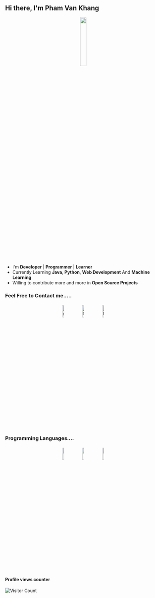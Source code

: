 ## Hi there, I'm Pham Van Khang 

<p align="center">
<img width="20%" src="https://img.icons8.com/ios-filled/96/000000/programming.png"/>
</p>


- I'm **Developer** | **Programmer** | **Learner**
- Currently Learning **Java**, **Python**, **Web Development** And **Machine Learning**
- Willing to contribute more and more in **Open Source Projects**


### Feel Free to Contact me.....

<p align="center">
	<a href="https://github.com/vkhang-stack"><img alt="github" width="10%" style="padding:5px" src="https://img.icons8.com/clouds/100/000000/github.png"/></a>
	<a href="https://www.facebook.com/vkhang.pvkteam/"><img alt="facebook" width="10%" style="padding:5px" src="https://img.icons8.com/clouds/100/000000/facebook-new.png"/></a>
	<a href="https://twitter.com/hx10r"><img alt="twitter" width="10%" style="padding:5px" src="https://img.icons8.com/clouds/100/000000/twitter.png"/></a>
</p>

### Programming Languages....

<p align="center">
	<img width="10%" style="padding:5px" src="https://img.icons8.com/color/144/000000/java-coffee-cup-logo.png"/>
	<img width="10%" style="padding:5px" src="https://img.icons8.com/color/144/000000/python.png"/>
	<img width="10%" style="padding:5px" src="https://img.icons8.com/color/144/000000/javascript.png"/>
</p>

#### Profile views counter
![Visitor Count](/{vkhang-stack}/count.svg)
